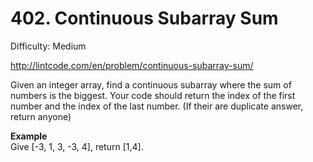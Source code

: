 # 402. Continuous Subarray Sum

Difficulty: Medium

http://lintcode.com/en/problem/continuous-subarray-sum/

Given an integer array, find a continuous subarray where the sum of numbers is the biggest. Your code should return the index of the first number and the index of the last number. (If their are duplicate answer, return anyone)

**Example**  
Give [-3, 1, 3, -3, 4], return [1,4].
